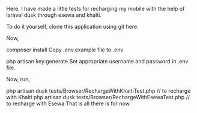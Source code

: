 Here, I have made a little tests for recharging my mobile with the help of laravel dusk through esewa and khalti.

To do it yourself, clone this application using git here.

Now,

composer install
Copy .env.example file to .env

php artisan key:generate
Set appropriate username and password in .env file.

Now, run,

php artisan dusk tests/Browser/RechargeWithKhaltiTest.php // to recharge with Khalti
php artisan dusk tests/Browser/RechargeWithEsewaTest.php // to recharge with Esewa
That is all there is for now.